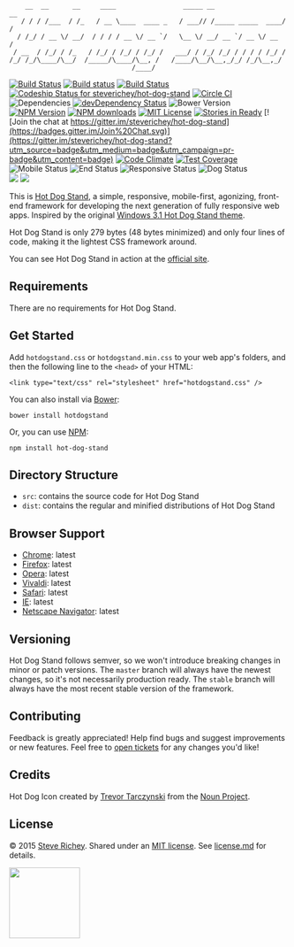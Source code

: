 ````
    __  __      __     ____                 _____ __                  __
   / / / /___  / /_   / __ \____  ____ _   / ___// /_____ _____  ____/ /
  / /_/ / __ \/ __/  / / / / __ \/ __ `/   \__ \/ __/ __ `/ __ \/ __  / 
 / __  / /_/ / /_   / /_/ / /_/ / /_/ /   ___/ / /_/ /_/ / / / / /_/ /  
/_/ /_/\____/\__/  /_____/\____/\__, /   /____/\__/\__,_/_/ /_/\__,_/   
                               /____/                                   
````
[![Build Status](https://travis-ci.org/steverichey/hot-dog-stand.svg?branch=master)](https://travis-ci.org/steverichey/hot-dog-stand) [![Build status](https://ci.appveyor.com/api/projects/status/wit89vnr17aau5a0?svg=true)](https://ci.appveyor.com/project/SteveRichey/hot-dog-stand) [![Build Status](https://semaphoreci.com/api/v1/projects/258e6e7f-3f82-48fc-9bcf-61a880d1be97/382735/badge.svg)](https://semaphoreci.com/srichey/hot-dog-stand) [![Codeship Status for steverichey/hot-dog-stand](https://codeship.com/projects/20511290-b567-0132-3815-66d552f9886b/status?branch=master)](https://codeship.com/projects/70761) [![Circle CI](https://circleci.com/gh/steverichey/hot-dog-stand.svg?style=svg)](https://circleci.com/gh/steverichey/hot-dog-stand) ![Dependencies](https://david-dm.org/steverichey/hot-dog-stand.svg) [![devDependency Status](https://david-dm.org/steverichey/hot-dog-stand/dev-status.svg)](https://david-dm.org/steverichey/hot-dog-stand#info=devDependencies) ![Bower Version](https://img.shields.io/bower/v/hotdogstand.svg?style=flat) [![NPM Version](https://img.shields.io/npm/v/hot-dog-stand.svg?style=flat)](https://www.npmjs.com/package/hot-dog-stand) [![NPM downloads](http://img.shields.io/npm/dm/hot-dog-stand.svg?style=flat)](https://www.npmjs.com/package/hot-dog-stand) [![MIT License](http://img.shields.io/badge/license-MIT-blue.svg?style=flat)](./license.md) [![Stories in Ready](https://badge.waffle.io/steverichey/hot-dog-stand.png?label=ready&title=Ready)](https://waffle.io/steverichey/hot-dog-stand) [![Join the chat at https://gitter.im/steverichey/hot-dog-stand](https://badges.gitter.im/Join%20Chat.svg)](https://gitter.im/steverichey/hot-dog-stand?utm_source=badge&utm_medium=badge&utm_campaign=pr-badge&utm_content=badge) [![Code Climate](https://codeclimate.com/github/steverichey/hot-dog-stand/badges/gpa.svg)](https://codeclimate.com/github/steverichey/hot-dog-stand) [![Test Coverage](https://codeclimate.com/github/steverichey/hot-dog-stand/badges/coverage.svg)](https://codeclimate.com/github/steverichey/hot-dog-stand)
![Mobile Status](https://img.shields.io/badge/mobile-first-yellow.svg?style=flat) ![End Status](https://img.shields.io/badge/front-end-red.svg?style=flat) ![Responsive Status](https://img.shields.io/badge/responsive-100%-yellow.svg?style=flat) ![Dog Status](https://img.shields.io/badge/hot-dog-red.svg?style=flat)  
[![](https://nodei.co/npm/hot-dog-stand.png?downloads=true&downloadRank=true&stars=true)](https://www.npmjs.com/package/hot-dog-stand) ![](https://nodei.co/npm-dl/hot-dog-stand.png?months=3&height=3)

This is [Hot Dog Stand](https://github.com/steverichey/hot-dog-stand), a simple, responsive, mobile-first, agonizing, front-end framework for developing the next generation of fully responsive web apps. Inspired by the original [Windows 3.1 Hot Dog Stand theme](http://blog.codinghorror.com/a-tribute-to-the-windows-31-hot-dog-stand-color-scheme/).

Hot Dog Stand is only 279 bytes (48 bytes minimized) and only four lines of code, making it the lightest CSS framework around.

You can see Hot Dog Stand in action at the [official site](http://steverichey.github.io/hot-dog-stand/).

## Requirements

There are no requirements for Hot Dog Stand.

## Get Started

Add `hotdogstand.css` or `hotdogstand.min.css` to your web app's folders, and then the following line to the `<head>` of your HTML:

````
<link type="text/css" rel="stylesheet" href="hotdogstand.css" />
````
You can also install via [Bower](http://bower.io/):
````
bower install hotdogstand
````
Or, you can use [NPM](https://www.npmjs.com/package/hot-dog-stand):
````
npm install hot-dog-stand
````

## Directory Structure

* `src`: contains the source code for Hot Dog Stand
* `dist`: contains the regular and minified distributions of Hot Dog Stand

## Browser Support

* [Chrome](http://www.google.com/chrome/): latest
* [Firefox](https://www.mozilla.org/en-US/firefox/new/): latest
* [Opera](http://www.opera.com/): latest
* [Vivaldi](https://vivaldi.com/): latest
* [Safari](https://www.apple.com/safari/): latest
* [IE](http://windows.microsoft.com/en-us/internet-explorer/download-ie): latest
* [Netscape Navigator](): latest

## Versioning

Hot Dog Stand follows semver, so we won't introduce breaking changes in minor or patch versions. The `master` branch will always have the newest changes, so it's not necessarily production ready. The `stable` branch will always have the most recent stable version of the framework.

## Contributing

Feedback is greatly appreciated! Help find bugs and suggest improvements or new features. Feel free to [open tickets](https://github.com/steverichey/hot-dog-stand/issues) for any changes you'd like!

## Credits

Hot Dog Icon created by [Trevor Tarczynski](http://thenounproject.com/joylucktrevor/) from the [Noun Project](http://thenounproject.com/).

## License

&copy; 2015 [Steve Richey](https://github.com/steverichey). Shared under an [MIT license](https://tldrlegal.com/license/mit-license). See [license.md](./license.md) for details.

<img src="https://cdn.rawgit.com/steverichey/hot-dog-stand/master/icon.svg" style="width: 128px; height: 128px"/>
